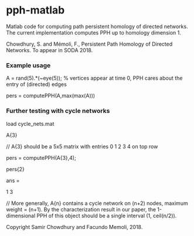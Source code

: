 # pph-matlab

Matlab code for computing path persistent homology of directed networks. 
The current implementation computes PPH up to homology dimension 1.

Chowdhury, S. and Mémoli, F., Persistent Path Homology of Directed Networks. To appear in SODA 2018.


### Example usage

A = rand(5).*(~eye(5)); % vertices appear at time 0, PPH cares about the entry of (directed) edges

pers = computePPH(A,max(max(A)))


### Further testing with cycle networks

load cycle_nets.mat 

A{3}

// A{3} should be a 5x5 matrix with entries 0 1 2 3 4 on top row
   
pers = computePPH(A{3},4); 

pers{2}

ans = 

   1  3

// More generally, A{n} contains a cycle network on (n+2) nodes, maximum weight = (n+1). 
By the characterization result in our paper, the 1-dimensional PPH of this object should be 
a single interval (1, ceil(n/2)). 

Copyright Samir Chowdhury and Facundo Memoli, 2018. 
